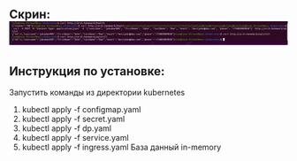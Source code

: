 Скрин:
![Class diagram](screen/1.jpg)
----------------------------------------------------

Инструкция по установке:
----------------------------------------------------
Запустить команды из директории kubernetes
1) kubectl apply -f configmap.yaml
2) kubectl apply -f secret.yaml
3) kubectl apply -f dp.yaml
4) kubectl apply -f service.yaml
5) kubectl apply -f ingress.yaml
База данный in-memory
